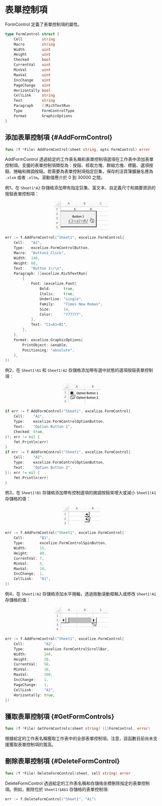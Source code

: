 # 表單控制項

FormControl 定義了表單控制項的屬性。

```go
type FormControl struct {
    Cell         string
    Macro        string
    Width        uint
    Height       uint
    Checked      bool
    CurrentVal   uint
    MinVal       uint
    MaxVal       uint
    IncChange    uint
    PageChange   uint
    Horizontally bool
    CellLink     string
    Text         string
    Paragraph    []RichTextRun
    Type         FormControlType
    Format       GraphicOptions
}
```

## 添加表單控制項 {#AddFormControl}

```go
func (f *File) AddFormControl(sheet string, opts FormControl) error
```

AddFormControl 透過給定的工作表名稱和表單控制項選項在工作表中添加表單控制項。支援的表單控制項類型為：按鈕、核取方塊、群組方塊、標籤、選項按鈕、捲軸和微調按鈕。若需要為表單控制項指定巨集，保存的活頁簿擴展名應為 `.xlsm` 或者 `.xltm`。滾動值應介於 0 到 30000 之間。

例1，在 `Sheet1!A2` 存儲格添加帶有指定巨集、富文本、自定義尺寸和摘要資訊的按鈕表單控制項：

<p align="center"><img width="180" src="./images/form_ctrl_button.gif" alt="使用 Excelize 在工作表中添加按鈕表單控制項"></p>

```go
err := f.AddFormControl("Sheet1", excelize.FormControl{
    Cell:   "A2",
    Type:   excelize.FormControlButton,
    Macro:  "Button1_Click",
    Width:  140,
    Height: 60,
    Text:   "Button 1\r\n",
    Paragraph: []excelize.RichTextRun{
        {
            Font: &excelize.Font{
                Bold:      true,
                Italic:    true,
                Underline: "single",
                Family:    "Times New Roman",
                Size:      14,
                Color:     "777777",
            },
            Text: "C1=A1+B1",
        },
    },
    Format: excelize.GraphicOptions{
        PrintObject: &enable,
        Positioning: "absolute",
    },
})
```

例2，在 `Sheet1!A1` 和 `Sheet1!A2` 存儲格添加帶有選中狀態的選項按鈕表單控制項：

<p align="center"><img width="127" src="./images/form_ctrl_option_button.gif" alt="使用 Excelize 在工作表中添加選項按鈕表單控制項"></p>

```go
if err := f.AddFormControl("Sheet1", excelize.FormControl{
    Cell:    "A1",
    Type:    excelize.FormControlOptionButton,
    Text:    "Option Button 1",
    Checked: true,
}); err != nil {
    fmt.Println(err)
}
if err := f.AddFormControl("Sheet1", excelize.FormControl{
    Cell:    "A2",
    Type:    excelize.FormControlOptionButton,
    Text:    "Option Button 2",
}); err != nil {
    fmt.Println(err)
}
```

例3，在 `Sheet1!B1` 存儲格添加帶有控制選項的微調按鈕來增大或減小 `Sheet1!A1` 存儲格的值：

<p align="center"><img width="126" src="./images/form_ctrl_spin_button.gif" alt="使用 Excelize 在工作表中添加微調按鈕表單控制項"></p>

```go
err := f.AddFormControl("Sheet1", excelize.FormControl{
    Cell:       "B1",
    Type:       excelize.FormControlSpinButton,
    Width:      15,
    Height:     40,
    CurrentVal: 7,
    MinVal:     5,
    MaxVal:     10,
    IncChange:  1,
    CellLink:   "A1",
})
```

例4，在 `Sheet1!A2` 存儲格添加水平捲軸，透過拖動滾動框輸入或修改 `Sheet1!A1` 存儲格的值：

<p align="center"><img width="180" src="./images/form_ctrl_scroll_bar.gif" alt="使用 Excelize 在工作表中添加水平捲軸表單控制項"></p>

```go
err := f.AddFormControl("Sheet1", excelize.FormControl{
    Cell:         "A2",
    Type:         excelize.FormControlScrollBar,
    Width:        140,
    Height:       20,
    CurrentVal:   50,
    MinVal:       10,
    MaxVal:       100,
    IncChange:    1,
    PageChange:   1,
    CellLink:     "A1",
    Horizontally: true,
})
```

## 獲取表單控制項 {#GetFormControls}

```go
func (f *File) GetFormControls(sheet string) ([]FormControl, error)
```

根據給定的工作表名稱獲取工作表中的全部表單控制項。注意，該函數目前尚未支援獲取表單控制項的寬高。

## 刪除表單控制項 {#DeleteFormControl}

```go
func (f *File) DeleteFormControl(sheet, cell string) error
```

DeleteFormControl 透過給定的工作表名稱和存儲格坐標刪除指定的表單控制項。例如，刪除位於 `Sheet1!$A$1` 存儲格的表單控制項:

```go
err := f.DeleteFormControl("Sheet1", "A1")
```
